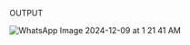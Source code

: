 OUTPUT

![WhatsApp Image 2024-12-09 at 1 21 41 AM](https://github.com/user-attachments/assets/0de1d7bc-0796-4f5b-b5a6-5f970e273fd1)
